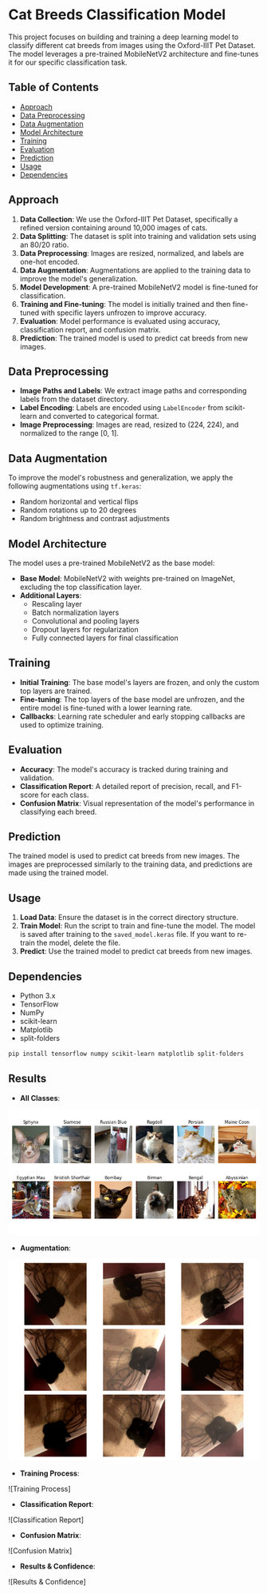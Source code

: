 # Cat Breeds Classification Model

This project focuses on building and training a deep learning model to classify different cat breeds from images using the Oxford-IIIT Pet
Dataset. The model leverages a pre-trained MobileNetV2 architecture and fine-tunes it for our specific classification task.

## Table of Contents

- [Approach](#approach)
- [Data Preprocessing](#data-preprocessing)
- [Data Augmentation](#data-augmentation)
- [Model Architecture](#model-architecture)
- [Training](#training)
- [Evaluation](#evaluation)
- [Prediction](#prediction)
- [Usage](#usage)
- [Dependencies](#dependencies)

## Approach

1. **Data Collection**: We use the Oxford-IIIT Pet Dataset, specifically a refined version containing around 10,000 images of cats.
2. **Data Splitting**: The dataset is split into training and validation sets using an 80/20 ratio.
3. **Data Preprocessing**: Images are resized, normalized, and labels are one-hot encoded.
4. **Data Augmentation**: Augmentations are applied to the training data to improve the model's generalization.
5. **Model Development**: A pre-trained MobileNetV2 model is fine-tuned for classification.
6. **Training and Fine-tuning**: The model is initially trained and then fine-tuned with specific layers unfrozen to improve accuracy.
7. **Evaluation**: Model performance is evaluated using accuracy, classification report, and confusion matrix.
8. **Prediction**: The trained model is used to predict cat breeds from new images.

## Data Preprocessing

- **Image Paths and Labels**: We extract image paths and corresponding labels from the dataset directory.
- **Label Encoding**: Labels are encoded using `LabelEncoder` from scikit-learn and converted to categorical format.
- **Image Preprocessing**: Images are read, resized to (224, 224), and normalized to the range [0, 1].

## Data Augmentation

To improve the model's robustness and generalization, we apply the following augmentations using `tf.keras`:

- Random horizontal and vertical flips
- Random rotations up to 20 degrees
- Random brightness and contrast adjustments

## Model Architecture

The model uses a pre-trained MobileNetV2 as the base model:

- **Base Model**: MobileNetV2 with weights pre-trained on ImageNet, excluding the top classification layer.
- **Additional Layers**:
    - Rescaling layer
    - Batch normalization layers
    - Convolutional and pooling layers
    - Dropout layers for regularization
    - Fully connected layers for final classification

## Training

- **Initial Training**: The base model's layers are frozen, and only the custom top layers are trained.
- **Fine-tuning**: The top layers of the base model are unfrozen, and the entire model is fine-tuned with a lower learning rate.
- **Callbacks**: Learning rate scheduler and early stopping callbacks are used to optimize training.

## Evaluation

- **Accuracy**: The model's accuracy is tracked during training and validation.
- **Classification Report**: A detailed report of precision, recall, and F1-score for each class.
- **Confusion Matrix**: Visual representation of the model's performance in classifying each breed.

## Prediction

The trained model is used to predict cat breeds from new images. The images are preprocessed similarly to the training data, and predictions
are made using the trained model.

## Usage

1. **Load Data**: Ensure the dataset is in the correct directory structure.
2. **Train Model**: Run the script to train and fine-tune the model. The model is saved after training to the `saved_model.keras` file. If
   you want to re-train the model, delete the file.
3. **Predict**: Use the trained model to predict cat breeds from new images.

## Dependencies

- Python 3.x
- TensorFlow
- NumPy
- scikit-learn
- Matplotlib
- split-folders

```bash
pip install tensorflow numpy scikit-learn matplotlib split-folders
```

## Results
- **All Classes**:

![Classes](scrn/classes.png)

- **Augmentation**:

![Augmentation](scrn/augmentation.png)

- **Training Process**:

![Training Process]

- **Classification Report**:

![Classification Report]

- **Confusion Matrix**:

![Confusion Matrix]

- **Results & Confidence**:

![Results & Confidence]